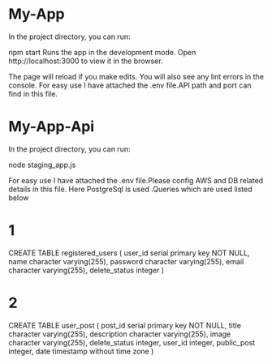 # My-App
In the project directory, you can run:

npm start
Runs the app in the development mode.
Open http://localhost:3000 to view it in the browser.

The page will reload if you make edits.
You will also see any lint errors in the console.
For easy use I have attached the .env file.API path and port can find in this file.
# My-App-Api
In the project directory, you can run:

node staging_app.js

For easy use I have attached the .env file.Please config AWS and DB related details in this file.
Here PostgreSql is used .Queries which are used listed below
# 1
CREATE TABLE registered_users
(
 user_id serial primary key NOT NULL,
 name character varying(255),
 password character varying(255),
 email character varying(255),
 delete_status integer
)
# 2
CREATE TABLE user_post
(
 post_id serial primary key NOT NULL,
 title character varying(255),
 description character varying(255),
 image character varying(255),
 delete_status integer,
 user_id integer,
 public_post integer,
 date timestamp without time zone
)
